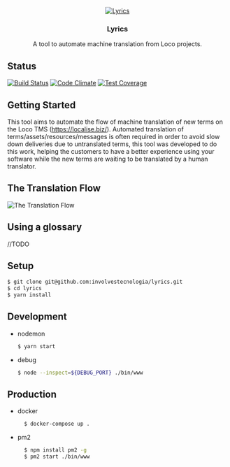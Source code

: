 <p align="center">
  <a href="#">
    <img src="https://raw.githubusercontent.com/involvestecnologia/lirycs/master/media/logo.jpg" alt="Lyrics" />
  </a>

  <h3 align="center">Lyrics</h3>

  <p align="center">
    A tool to automate machine translation from Loco projects.
  </p>
</p>

## Status

[![Build Status](https://travis-ci.org/involvestecnologia/lyrics.svg?branch=master)](https://travis-ci.org/involvestecnologia/lyrics)
[![Code Climate](https://codeclimate.com/github/involvestecnologia/lyrics/badges/gpa.svg)](https://codeclimate.com/github/involvestecnologia/lyrics)
[![Test Coverage](https://codeclimate.com/github/involvestecnologia/lyrics/badges/coverage.svg)](https://codeclimate.com/github/involvestecnologia/lyrics/coverage)

## Getting Started

This tool aims to automate the flow of machine translation of new terms on the Loco TMS (https://localise.biz/). 
Automated translation of terms/assets/resources/messages is often required in order to avoid slow down deliveries due to untranslated terms, this tool was developed to do this work, helping the customers to have a better experience using your software while the new terms are waiting to be translated by a human translator.

## The Translation Flow

![The Translation Flow](https://github.com/involvestecnologia/lyrics/blob/master/media/flow.png)

## Using a glossary

//TODO 

Setup
-----
```bash
$ git clone git@github.com:involvestecnologia/lyrics.git
$ cd lyrics
$ yarn install
```

Development
-----------
* nodemon
  ```bash
  $ yarn start
  ```
* debug
  ```bash
  $ node --inspect=${DEBUG_PORT} ./bin/www
  ```

Production
----------
* docker
  ```bash
    $ docker-compose up .
  ```
* pm2
  ```bash
    $ npm install pm2 -g
    $ pm2 start ./bin/www
  ```
